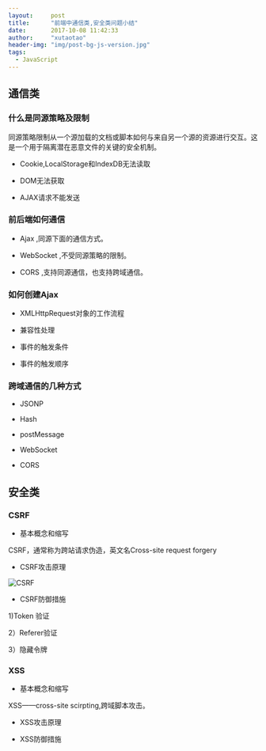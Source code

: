 ```yaml
---
layout: 	post
title: 		"前端中通信类,安全类问题小结"
date: 		2017-10-08 11:42:33
author: 	"xutaotao"
header-img: "img/post-bg-js-version.jpg"
tags:
  - JavaScript
---
```


## 通信类

### 什么是同源策略及限制

同源策略限制从一个源加载的文档或脚本如何与来自另一个源的资源进行交互。这是一个用于隔离潜在恶意文件的关键的安全机制。

* Cookie,LocalStorage和IndexDB无法读取

* DOM无法获取

* AJAX请求不能发送

### 前后端如何通信

* Ajax ,同源下面的通信方式。

* WebSocket ,不受同源策略的限制。

* CORS ,支持同源通信，也支持跨域通信。

### 如何创建Ajax

* XMLHttpRequest对象的工作流程

* 兼容性处理

* 事件的触发条件

* 事件的触发顺序

### 跨域通信的几种方式

* JSONP

* Hash

* postMessage

* WebSocket

* CORS

## 安全类

### CSRF

* 基本概念和缩写

CSRF，通常称为跨站请求伪造，英文名Cross-site request forgery

* CSRF攻击原理

![CSRF](/Xutaotaotao.github.io/img/in-post/post-jsversion/csrf1.png)

* CSRF防御措施

1)Token 验证

2）Referer验证

3）隐藏令牌

### XSS

* 基本概念和缩写

XSS——cross-site scirpting,跨域脚本攻击。

* XSS攻击原理

* XSS防御措施

